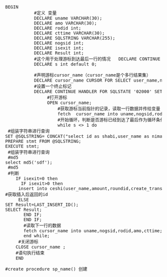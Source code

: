 <pre class="prettyprint lang-php linenums">BEGIN  
           #定义 变量  
           DECLARE uname VARCHAR(30);  
           DECLARE amo VARCHAR(30);  
           DECLARE rodid int;  
           DECLARE cttime VARCHAR(30); 
           DECLARE SQLSTRING VARCHAR(255);    
           DECLARE nogsid int; 
           DECLARE isexit int;  
           DECLARE Result int; 
           #这个用于处理游标到达最后一行的情况   DECLARE CONTINUE HANDLER FOR SQLSTATE '02000' SET s=1;  
           DECLARE s int default 0;   

           #声明游标cursor_name（cursor_name是个多行结果集）  
           DECLARE cursor_name CURSOR FOR SELECT user_name,nogsgameid,roundid,amount,create_time FROM `rfcorp_nyx_transaction` WHERE amount &gt;= winamount_max AND STATUS = 'pending' AND (create_time BETWEEN limit_start AND limit_end);
           #设置一个终止标记   
           DECLARE CONTINUE HANDLER FOR SQLSTATE '02000' SET s=1;  
                #打开游标  
                OPEN cursor_name;  
                    #获取游标当前指针的记录，读取一行数据并传给变量 
                    fetch  cursor_name into uname,nogsid,rodid,amo,cttime;  
                    #开始循环，判断是否游标已经到达了最后作为循环条件   while循环
                    while s &lt;&gt; 1 do 
 #组装字符串进行查询 
SET @SQLSTRING= CONCAT("select id as shabi,user_name as nimabi FROM ceshi WHERE id=",idd,""); 
PREPARE stmt FROM @SQLSTRING;
EXECUTE stmt;
 #组装字符串进行查询 
 #md5
select md5('sdf');
 #md5
 #判断
    IF isexit=0 then
      IF isexit&gt;0 then
     insert into ceshi(user_name,amount,roundid,create_transaction_time,platform,create_time,type) values(uname,amo,rodid,cttime,'nyx',UNIX_TIMESTAMP(NOW()),types);  
#获取插入后返回的id
     ELSE
SET Result=LAST_INSERT_ID();
SELECT Result;
       END IF;
       END IF;
       #读取下一行的数据  
       fetch cursor_name into uname,nogsid,rodid,amo,cttime;  
       end while;  
     #关闭游标  
    CLOSE cursor_name ;  
    #语句执行结束  
    END

#create procedure sp_name()	创建</pre>
<br />